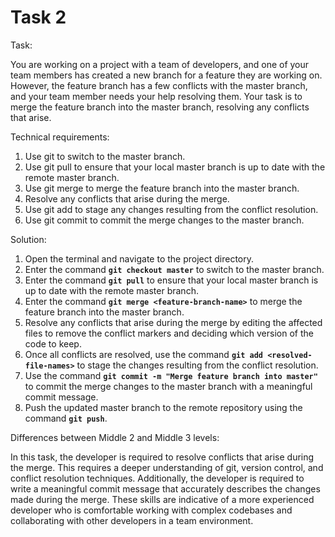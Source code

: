 # Task 2

Task:

You are working on a project with a team of developers, and one of your team
members has created a new branch for a feature they are working on. However, the
feature branch has a few conflicts with the master branch, and your team member
needs your help resolving them. Your task is to merge the feature branch into
the master branch, resolving any conflicts that arise.

Technical requirements:

1. Use git to switch to the master branch.
2. Use git pull to ensure that your local master branch is up to date with the
   remote master branch.
3. Use git merge to merge the feature branch into the master branch.
4. Resolve any conflicts that arise during the merge.
5. Use git add to stage any changes resulting from the conflict resolution.
6. Use git commit to commit the merge changes to the master branch.

Solution:

1. Open the terminal and navigate to the project directory.
2. Enter the command **`git checkout master`** to switch to the master branch.
3. Enter the command **`git pull`** to ensure that your local master branch is
   up to date with the remote master branch.
4. Enter the command **`git merge <feature-branch-name>`** to merge the feature
   branch into the master branch.
5. Resolve any conflicts that arise during the merge by editing the affected
   files to remove the conflict markers and deciding which version of the code
   to keep.
6. Once all conflicts are resolved, use the command
   **`git add <resolved-file-names>`** to stage the changes resulting from the
   conflict resolution.
7. Use the command **`git commit -m "Merge feature branch into master"`** to
   commit the merge changes to the master branch with a meaningful commit
   message.
8. Push the updated master branch to the remote repository using the command
   **`git push`**.

Differences between Middle 2 and Middle 3 levels:

In this task, the developer is required to resolve conflicts that arise during
the merge. This requires a deeper understanding of git, version control, and
conflict resolution techniques. Additionally, the developer is required to write
a meaningful commit message that accurately describes the changes made during
the merge. These skills are indicative of a more experienced developer who is
comfortable working with complex codebases and collaborating with other
developers in a team environment.
